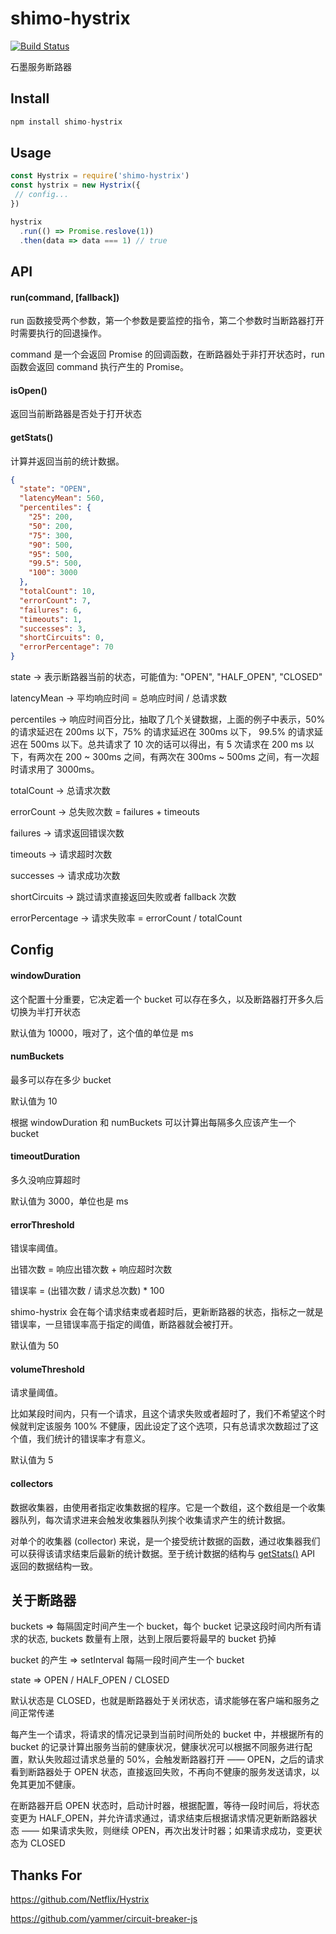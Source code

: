 # shimo-hystrix

[![Build Status](https://travis-ci.org/shimohq/shimo-hystrix.svg?branch=master)](https://travis-ci.org/shimohq/shimo-hystrix)

石墨服务断路器

## Install

```JavaScript
npm install shimo-hystrix
```

## Usage

```JavaScript
const Hystrix = require('shimo-hystrix')
const hystrix = new Hystrix({
 // config...
})

hystrix
  .run(() => Promise.reslove(1))
  .then(data => data === 1) // true
```

## API

#### run(command, [fallback])

run 函数接受两个参数，第一个参数是要监控的指令，第二个参数时当断路器打开时需要执行的回退操作。

command 是一个会返回 Promise 的回调函数，在断路器处于非打开状态时，run 函数会返回 command 执行产生的 Promise。

#### isOpen()

返回当前断路器是否处于打开状态

#### getStats()

计算并返回当前的统计数据。

```JSON
{
  "state": "OPEN",
  "latencyMean": 560,
  "percentiles": {
    "25": 200,
    "50": 200,
    "75": 300,
    "90": 500,
    "95": 500,
    "99.5": 500,
    "100": 3000
  },
  "totalCount": 10,
  "errorCount": 7,
  "failures": 6,
  "timeouts": 1,
  "successes": 3,
  "shortCircuits": 0,
  "errorPercentage": 70
}
```
state -> 表示断路器当前的状态，可能值为: "OPEN", "HALF_OPEN", "CLOSED"

latencyMean -> 平均响应时间 = 总响应时间 / 总请求数

percentiles -> 响应时间百分比，抽取了几个关键数据，上面的例子中表示，50% 的请求延迟在 200ms 以下，75% 的请求延迟在 300ms 以下， 99.5% 的请求延迟在 500ms 以下。总共请求了 10 次的话可以得出，有 5 次请求在 200 ms 以下，有两次在 200 ~ 300ms 之间，有两次在 300ms ~ 500ms 之间，有一次超时请求用了 3000ms。

totalCount -> 总请求次数

errorCount -> 总失败次数 = failures + timeouts

failures -> 请求返回错误次数

timeouts -> 请求超时次数

successes -> 请求成功次数

shortCircuits -> 跳过请求直接返回失败或者 fallback 次数

errorPercentage -> 请求失败率 = errorCount / totalCount

## Config

#### windowDuration

这个配置十分重要，它决定着一个 bucket 可以存在多久，以及断路器打开多久后切换为半打开状态

默认值为 10000，哦对了，这个值的单位是 ms

#### numBuckets

最多可以存在多少 bucket

默认值为 10

根据 windowDuration 和 numBuckets 可以计算出每隔多久应该产生一个 bucket

#### timeoutDuration

多久没响应算超时

默认值为 3000，单位也是 ms

#### errorThreshold

错误率阈值。

出错次数 = 响应出错次数 + 响应超时次数

错误率 = (出错次数 / 请求总次数) * 100

shimo-hystrix 会在每个请求结束或者超时后，更新断路器的状态，指标之一就是错误率，一旦错误率高于指定的阈值，断路器就会被打开。

默认值为 50

#### volumeThreshold

请求量阈值。

比如某段时间内，只有一个请求，且这个请求失败或者超时了，我们不希望这个时候就判定该服务 100% 不健康，因此设定了这个选项，只有总请求次数超过了这个值，我们统计的错误率才有意义。

默认值为 5

#### collectors

数据收集器，由使用者指定收集数据的程序。它是一个数组，这个数组是一个收集器队列，每次请求进来会触发收集器队列挨个收集请求产生的统计数据。

对单个的收集器 (collector) 来说，是一个接受统计数据的函数，通过收集器我们可以获得该请求结束后最新的统计数据。至于统计数据的结构与 [getStats()](#getStats) API 返回的数据结构一致。

## 关于断路器

buckets => 每隔固定时间产生一个 bucket，每个 bucket 记录这段时间内所有请求的状态, buckets 数量有上限，达到上限后要将最早的 bucket 扔掉

bucket 的产生 => setInterval 每隔一段时间产生一个 bucket

state => OPEN / HALF_OPEN / CLOSED

默认状态是 CLOSED，也就是断路器处于关闭状态，请求能够在客户端和服务之间正常传递

每产生一个请求，将请求的情况记录到当前时间所处的 bucket 中，并根据所有的 bucket 的记录计算出服务当前的健康状况，健康状况可以根据不同服务进行配置，默认失败超过请求总量的 50%，会触发断路器打开 —— OPEN，之后的请求看到断路器处于 OPEN 状态，直接返回失败，不再向不健康的服务发送请求，以免其更加不健康。

在断路器开启 OPEN 状态时，启动计时器，根据配置，等待一段时间后，将状态变更为 HALF_OPEN，并允许请求通过，请求结束后根据请求情况更新断路器状态 —— 如果请求失败，则继续 OPEN，再次出发计时器；如果请求成功，变更状态为 CLOSED


## Thanks For

https://github.com/Netflix/Hystrix

https://github.com/yammer/circuit-breaker-js

